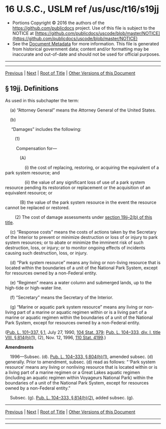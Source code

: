 ---
---

# 16 U.S.C., USLM ref /us/usc/t16/s19jj

* Portions Copyright © 2016 the authors of the https://github.com/publicdocs project.
  Use of this file is subject to the NOTICE at [https://github.com/publicdocs/uscode/blob/master/NOTICE](https://github.com/publicdocs/uscode/blob/master/NOTICE)
* See the [Document Metadata](././../../../../..//README.md) for more information.
  This file is generated from historical government data; content and/or formatting may be inaccurate and out-of-date and should not be used for official purposes.

----------
----------

[Previous](./../../../../..//us/usc/t16/ch1/schIII–B/m__us_usc_t16_ch1_schIII–B.md) | [Next](./../../../../..//us/usc/t16/ch1/schIII–B/m__us_usc_t16_s19jj–1.md) | [Root of Title](./../../../../../) | [Other Versions of this Document](https://publicdocs.github.io/go/links?ns=uslm&ref=%2Fus%2Fusc%2Ft16%2Fs19jj)

## § 19jj. Definitions

As used in this subchapter the term:

    (a) “Attorney General” means the Attorney General of the United States.

    (b)

     “Damages” includes the following:

        (1)

         Compensation for—

            (A)

                (i) the cost of replacing, restoring, or acquiring the equivalent of a park system resource; and

                (ii) the value of any significant loss of use of a park system resource pending its restoration or replacement or the acquisition of an equivalent resource; or

            (B) the value of the park system resource in the event the resource cannot be replaced or restored.

        (2) The cost of damage assessments under [section 19jj–2(b) of this title][/us/usc/t16/s19jj–2/b].

    (c) “Response costs” means the costs of actions taken by the Secretary of the Interior to prevent or minimize destruction or loss of or injury to park system resources; or to abate or minimize the imminent risk of such destruction, loss, or injury; or to monitor ongoing effects of incidents causing such destruction, loss, or injury.

    (d) “Park system resource” means any living or non-living resource that is located within the boundaries of a unit of the National Park System, except for resources owned by a non-Federal entity.

    (e) “Regimen” means a water column and submerged lands, up to the high-tide or high-water line.

    (f) “Secretary” means the Secretary of the Interior.

    (g) “Marine or aquatic park system resource” means any living or non-living part of a marine or aquatic regimen within or is a living part of a marine or aquatic regimen within the boundaries of a unit of the National Park System, except for resources owned by a non-Federal entity.

([Pub. L. 101–337, § 1][/us/pl/101/337/s1], July 27, 1990, [104 Stat. 379][/us/stat/104/379]; [Pub. L. 104–333, div. I, title VIII, § 814(h)(1)][/us/pl/104/333/s814/h/1], (2), Nov. 12, 1996, [110 Stat. 4199][/us/stat/110/4199].)

 __Amendments__ 

    1996—Subsec. (d). [Pub. L. 104–333, § 804(h)(1)][/us/pl/104/333/s804/h/1], amended subsec. (d) generally. Prior to amendment, subsec. (d) read as follows: “ ‘Park system resource’ means any living or nonliving resource that is located within or is a living part of a marine regimen or a Great Lakes aquatic regimen (including an aquatic regimen within Voyageurs National Park) within the boundaries of a unit of the National Park System, except for resources owned by a non-Federal entity.”

    Subsec. (g). [Pub. L. 104–333, § 814(h)(2)][/us/pl/104/333/s814/h/2], added subsec. (g).

----------

[Previous](./../../../../..//us/usc/t16/ch1/schIII–B/m__us_usc_t16_ch1_schIII–B.md) | [Next](./../../../../..//us/usc/t16/ch1/schIII–B/m__us_usc_t16_s19jj–1.md) | [Root of Title](./../../../../../) | [Other Versions of this Document](https://publicdocs.github.io/go/links?ns=uslm&ref=%2Fus%2Fusc%2Ft16%2Fs19jj)

----------
----------

[/us/usc/t16/s19jj–2/b]: https://publicdocs.github.io/go/links?ns=uslm&ref=%2Fus%2Fusc%2Ft16%2Fs19jj%E2%80%932%2Fb
[/us/pl/101/337/s1]: https://publicdocs.github.io/go/links?ns=uslm&ref=%2Fus%2Fpl%2F101%2F337%2Fs1
[/us/stat/104/379]: https://publicdocs.github.io/go/links?ns=uslm&ref=%2Fus%2Fstat%2F104%2F379
[/us/pl/104/333/s814/h/1]: https://publicdocs.github.io/go/links?ns=uslm&ref=%2Fus%2Fpl%2F104%2F333%2Fs814%2Fh%2F1
[/us/stat/110/4199]: https://publicdocs.github.io/go/links?ns=uslm&ref=%2Fus%2Fstat%2F110%2F4199
[/us/pl/104/333/s804/h/1]: https://publicdocs.github.io/go/links?ns=uslm&ref=%2Fus%2Fpl%2F104%2F333%2Fs804%2Fh%2F1
[/us/pl/104/333/s814/h/2]: https://publicdocs.github.io/go/links?ns=uslm&ref=%2Fus%2Fpl%2F104%2F333%2Fs814%2Fh%2F2


